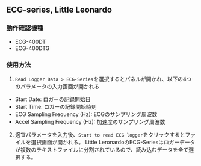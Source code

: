 ## ECG-series, Little Leonardo

### 動作確認機種

- ECG-400DT
- ECG-400DTG

### 使用方法

<!-- 1. `#include Read_LL_ECG_Series`あるいは、直接`Read_LL_ECG_Series.ipf`を読み込む。 -->
<!-- 正常に読み込まれるとMenuに`Read Logger Data`が表示される。 -->
1. `Read Logger Data > ECG-Series`を選択するとパネルが開かれ、以下の4つのパラメータの入力画面が開かれる
  - Start Date: ロガーの記録開始日
  - Start Time: ロガーの記録開始時刻
  - ECG Sampling Frequency  (Hz): ECGのサンプリング周波数
  - Accel Sampling Frequency (Hz): 加速度のサンプリング周波数
2. 適宜パラメータを入力後、`Start to read ECG logger`をクリックするとファイルを選択画面が開かれる。
Little LeronardoのECG-Seriesはロガーデータが複数のテキストファイルに分割されているので、読み込むデータを全て選択する。

